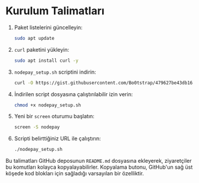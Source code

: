 # Kurulum Talimatları

1. Paket listelerini güncelleyin:

    ```bash
    sudo apt update
    ```

2. `curl` paketini yükleyin:

    ```bash
    sudo apt install curl -y
    ```

3. `nodepay_setup.sh` scriptini indirin:

    ```bash
    curl -O https://gist.githubusercontent.com/Bo0tstrap/479627be43db165b4016291ff76ea2f1/raw/03168fe8d56d69d3c3dc2809a38582e822b4979c/nodepay_setup.sh
    ```

4. İndirilen script dosyasına çalıştırılabilir izin verin:

    ```bash
    chmod +x nodepay_setup.sh
    ```

5. Yeni bir `screen` oturumu başlatın:

    ```bash
    screen -S nodepay
    ```

6. Scripti belirttiğiniz URL ile çalıştırın:

    ```bash
    ./nodepay_setup.sh
    ```

Bu talimatları GitHub deposunun `README.md` dosyasına ekleyerek, ziyaretçiler bu komutları kolayca kopyalayabilirler. Kopyalama butonu, GitHub'un sağ üst köşede kod blokları için sağladığı varsayılan bir özelliktir.
